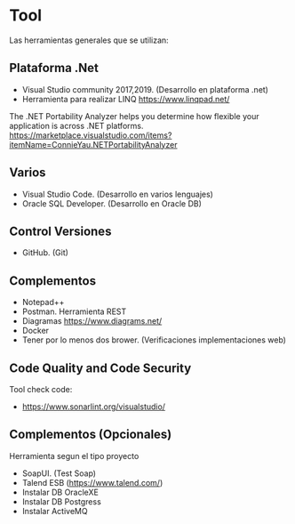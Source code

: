 # Tool  

Las herramientas generales que se utilizan:

## Plataforma .Net

- Visual Studio community 2017,2019. (Desarrollo en plataforma .net)
- Herramienta para realizar LINQ  https://www.linqpad.net/


The .NET Portability Analyzer helps you determine how flexible your application is across .NET platforms.
https://marketplace.visualstudio.com/items?itemName=ConnieYau.NETPortabilityAnalyzer


## Varios

- Visual Studio Code. (Desarrollo en varios lenguajes)
- Oracle SQL Developer. (Desarrollo en Oracle DB)

## Control Versiones
- GitHub. (Git)


## Complementos

- Notepad++
- Postman. Herramienta REST
- Diagramas https://www.diagrams.net/
- Docker
- Tener por lo menos dos brower. (Verificaciones implementaciones web)

## Code Quality and Code Security
 

Tool check code:
 
- https://www.sonarlint.org/visualstudio/ 


 
## Complementos (Opcionales)

Herramienta segun el tipo proyecto

- SoapUI. (Test Soap)
- Talend ESB (https://www.talend.com/)
- Instalar DB OracleXE
- Instalar DB Postgress
- Instalar ActiveMQ

 

 

